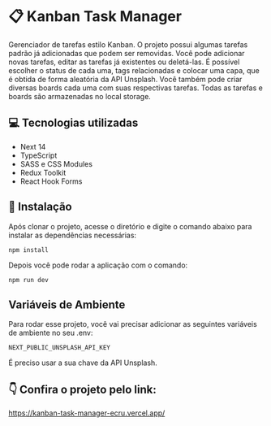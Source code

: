 # 📋 Kanban Task Manager

Gerenciador de tarefas estilo Kanban. O projeto possui algumas tarefas padrão já adicionadas que podem ser removidas. Você pode adicionar novas tarefas, editar as tarefas já existentes ou deletá-las. É possível escolher o status de cada uma, tags relacionadas e colocar uma capa, que é obtida de forma aleatória da API Unsplash.
Você também pode criar diversas boards cada uma com suas respectivas tarefas. Todas as tarefas e boards são armazenadas no local storage.

## 💻 Tecnologias utilizadas

- Next 14
- TypeScript
- SASS e CSS Modules
- Redux Toolkit
- React Hook Forms

## 🚀 Instalação

Após clonar o projeto, acesse o diretório e digite o comando abaixo para instalar as dependências necessárias:

```
npm install
```

Depois você pode rodar a aplicação com o comando:

```
npm run dev
```

## Variáveis de Ambiente

Para rodar esse projeto, você vai precisar adicionar as seguintes variáveis de ambiente no seu .env:

`NEXT_PUBLIC_UNSPLASH_API_KEY`

É preciso usar a sua chave da API Unsplash.

## 👇 Confira o projeto pelo link:

https://kanban-task-manager-ecru.vercel.app/
